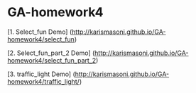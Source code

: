 # GA-homework4 
[1. Select_fun Demo] (http://karismasoni.github.io/GA-homework4/select_fun)

[2. Select_fun_part_2 Demo] (http://karismasoni.github.io/GA-homework4/select_fun_part_2)

[3. traffic_light Demo] (http://karismasoni.github.io/GA-homework4/traffic_light/)
